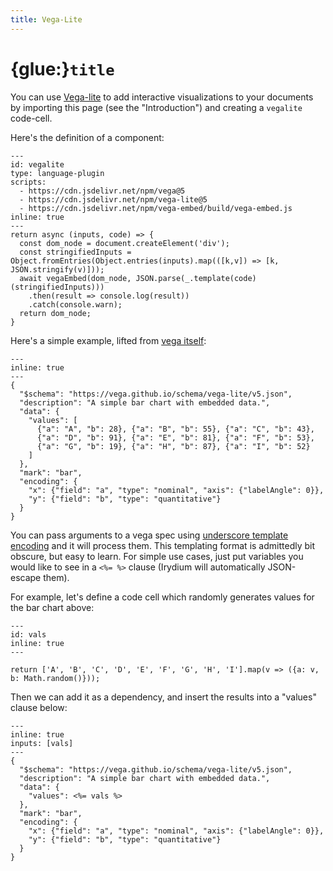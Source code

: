 ```yaml
---
title: Vega-Lite
---
```


# {glue:}`title`

You can use [Vega-lite](https://vega.github.io/vega-lite/) to add interactive visualizations to your documents by importing this page (see the "Introduction") and creating a `vegalite` code-cell.

Here's the definition of a component:

```{code-cell} js
---
id: vegalite
type: language-plugin
scripts:
  - https://cdn.jsdelivr.net/npm/vega@5
  - https://cdn.jsdelivr.net/npm/vega-lite@5
  - https://cdn.jsdelivr.net/npm/vega-embed/build/vega-embed.js
inline: true
---
return async (inputs, code) => {
  const dom_node = document.createElement('div');
  const stringifiedInputs = Object.fromEntries(Object.entries(inputs).map(([k,v]) => [k, JSON.stringify(v)]));
  await vegaEmbed(dom_node, JSON.parse(_.template(code)(stringifiedInputs)))
    .then(result => console.log(result))
    .catch(console.warn);
  return dom_node;
}
```

Here's a simple example, lifted from [vega itself](https://vega.github.io/vega-lite/examples/bar.html):

```{code-cell} vegalite
---
inline: true
---
{
  "$schema": "https://vega.github.io/schema/vega-lite/v5.json",
  "description": "A simple bar chart with embedded data.",
  "data": {
    "values": [
      {"a": "A", "b": 28}, {"a": "B", "b": 55}, {"a": "C", "b": 43},
      {"a": "D", "b": 91}, {"a": "E", "b": 81}, {"a": "F", "b": 53},
      {"a": "G", "b": 19}, {"a": "H", "b": 87}, {"a": "I", "b": 52}
    ]
  },
  "mark": "bar",
  "encoding": {
    "x": {"field": "a", "type": "nominal", "axis": {"labelAngle": 0}},
    "y": {"field": "b", "type": "quantitative"}
  }
}
```

You can pass arguments to a vega spec using [underscore template encoding] and it will process them.
This templating format is admittedly bit obscure, but easy to learn.
For simple use cases, just put variables you would like to see in a `<%= %>` clause
(Irydium will automatically JSON-escape them).

[underscore template encoding]: https://2ality.com/2012/06/underscore-templates.html

For example, let's define a code cell which randomly generates values for the bar chart above:

```{code-cell} js
---
id: vals
inline: true
---

return ['A', 'B', 'C', 'D', 'E', 'F', 'G', 'H', 'I'].map(v => ({a: v, b: Math.random()}));
```

Then we can add it as a dependency, and insert the results into a "values" clause below:

```{code-cell} vegalite
---
inline: true
inputs: [vals]
---
{
  "$schema": "https://vega.github.io/schema/vega-lite/v5.json",
  "description": "A simple bar chart with embedded data.",
  "data": {
    "values": <%= vals %>
  },
  "mark": "bar",
  "encoding": {
    "x": {"field": "a", "type": "nominal", "axis": {"labelAngle": 0}},
    "y": {"field": "b", "type": "quantitative"}
  }
}
```
